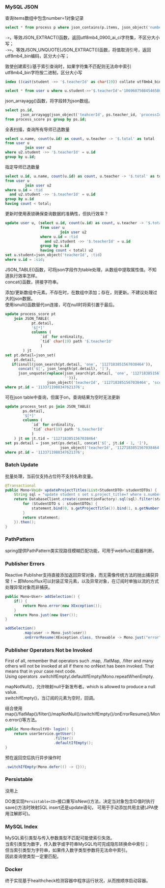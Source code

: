 ### MySQL JSON

查询items数组中包含number=1对象记录

```sql
select * from process p where json_contains(p.items, json_object('number', 1));
```

`->`，等效JSON_EXTRACT()函数，返回utf8mb4_0900_ai_ci字符集，不区分大小写；  
`->>`，等效JSON_UNQUOTE(JSON_EXTRACT())函数，将值取消引号，返回utf8mb4_bin编码，区分大小写；

致使创建索引/基于索引查询时，如果字符集不匹配则无法命中索引  
utf8mb4_bin字符按二进制，区分大小写

```sql
index ((cast(student ->> '$.teacherId' as char(19)) collate utf8mb4_bin))
```

```sql
select * from user u where u.student->>'$.teacherId'='1069607508454658048';
```

json_arrayagg()函数，将字段转为json数组。

```sql
select ps.id, 
       json_arrayagg(json_object('teahcerId', ps.teacher_id, 'processId', ps.process_id, 'score', ps.score)) as json
from process_score ps group by ps.id;
```

全表扫描，查询所有导师已选数量

```sql
select u.name, count(u.id) as count, u.teacher -> '$.total' as total
from user u
         join user u2
where u2.student ->> '$.teacherId' = u.id
group by u.id;
```

指定导师已选数量

```sql
select u.id, u.name, count(u.id) as count, u.teacher -> '$.total' as total
from user u
         join user u2
where u.id = :tid
  and u2.student ->> '$.teacherId' = u.id
group by u.id
having count < total;
```

更新时使用表锁确保查询数据的准确性，但执行效率？

```sql
update user u, (select u.id, count(u.id) as count, u.teacher -> '$.total' as total
                from user u
                         join user u2
                where u.id = :tid
                  and u2.student ->> '$.teacherId' = u.id
                group by u.id
                having count < total) u2
set u.student=json_object('teacherId', :tid)
where u.id = :sid;
```

JSON_TABLE()函数，可将json字段作为table处理，从数组中提取属性值。不知道执行效率怎样。  
concat()函数，拼接字符串。

添加/更新数组中元素。不存在时，在数组中添加；存在，则更新。不建议处理过大的json数据。  
使用isnull()函数替代on连接，可在null时将索引置于最后。
```sql
update process_score pt
    join JSON_TABLE(
            pt.detail,
            '$[*]'
            columns (
                `id` for ordinality,
                `tid` char(19) path '$.teacherId'
                )
        ) jt
set pt.detail=json_set(
    pt.detail,
   if(isnull(json_search(pt.detail, 'one', '1127183851567038464')),
      concat('$[', json_length(pt.detail), ']'),
      json_unquote(replace(json_search(pt.detail, 'one', '1127183851567038464', null, '$**.teacherId'), '.teacherId',
                           ''))),
                   json_object('teacherId', '1127183851567038464', 'score', 2))
where pt.id = '1133711988347621376';
```

可在json table中查询，但属于on，查询结果为空时无法更新

```sql
update process_test ps join JSON_TABLE(
        ps.detail,
        '$[*]'
        columns (
            `id` for ordinality,
            `tid` char(19) path '$.teacherId'
            )
    ) jt on jt.tid = '1127183851567038464'
set ps.detail = json_set(ps.detail, concat('$[', jt.id - 1, ']'),
                         json_object('teacherId', '1127183851567038464', 'score', 3))
where pt.id = '1133711988347621376';
```

### Batch Update

批量处理，当前仅支持占位符不支持名称变量。

```java
@Transactional
public Mono<Void> updateProjectTitles(List<StudentDTO> studentDTOs) {
    String sql = "update student s set s.project_title=? where s.number=?";
    return DatabaseClient.create(connectionFactory).sql(sql).filter(statement -> {
        for (StudentDTO s : studentDTOs) {
            statement.bind(0, s.getProjectTitle()).bind(1, s.getNumber()).add();
        }
        return statement;
    }).then();
}
```

### PathPattern

spring提供PathPattern类实现路径模糊匹配功能，可用于webflux拦截器判断。

### Publisher Errors

Reactive Publisher支持直接添加返回异常对象，而无需像传统方法的抛出捕获异常！~
即Mono/flux可以封装正常元素，以及异常对象，在订阅时单独以流的方式处理异常对象而非捕获。

```java
public Mono<User> addSelection() {
    if() {
        return Mono.error(new XException());    
    }
    return Mono.just(new User());
}
```

```java
addSelection()
        .map(user -> Mono.just(user))
        .onErrorResume(XException.class, throwable -> Mono.just("error"));
```

### Publisher Operators Not be Invoked

First of all, remember that operators such .map, .flatMap, .filter and many others will not be invoked at all if
there no onNext has been invoked. That means that in your case next code.  
Using operators .switchIfEmpty/.defaultIfEmpty/Mono.repeatWhenEmpty.

mapNotNull()，允许映射null于新发布者。which is allowed to produce a null value.  
switchIfEmpty()，当订阅的元素为空时，回调。

结合使用map()/flatMap()/filter()/mapNotNull()/switchIfEmpty()/onErrorResume()/Mono.error()等方法。

```java
public Mono<ResultVO> login() {
    return userService.getUser()
                      .filter()
                      .defaultIfEmpty();
}
```

预在返回空后执行异步操作时

```java
.switchIfEmpty(Mono.defer(() -> {}));
```

### Persistable

没用上

DO类实现`Persistable<ID>`接口重写isNew()方法，决定当对象包含ID值时执行save()方法时映射SQL insert还是update语句，
可用于手动添加共用主键(JPA使用注解即可)。

### MySQL Index

MySQL索引类型与传入参数类型不匹配可能使索引失效。  
当索引类型为数字，传入数字或字符串MySQL均可完成隐形转换命中索引；  
但当索引类型为字符串，如果传入数字类型参数将无法命中索引。  
因此查询使类型一定要匹配。

### Docker
终于实现基于healthcheck检测容器中程序运行状况，从而按顺序启动容器。
